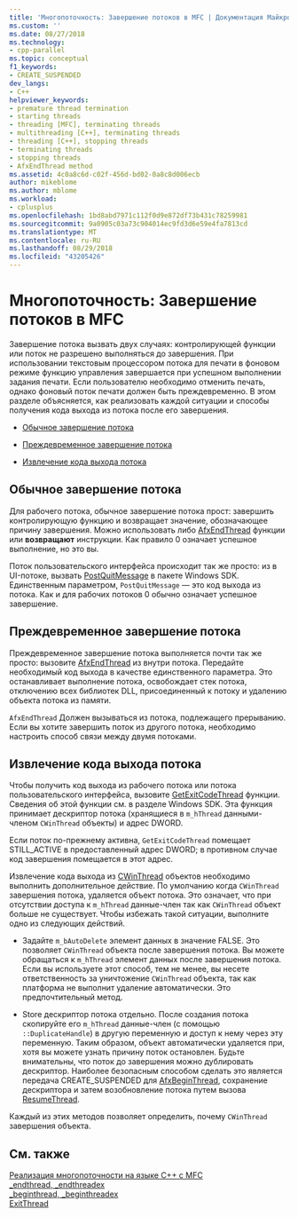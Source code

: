 ```yaml
---
title: 'Многопоточность: Завершение потоков в MFC | Документация Майкрософт'
ms.custom: ''
ms.date: 08/27/2018
ms.technology:
- cpp-parallel
ms.topic: conceptual
f1_keywords:
- CREATE_SUSPENDED
dev_langs:
- C++
helpviewer_keywords:
- premature thread termination
- starting threads
- threading [MFC], terminating threads
- multithreading [C++], terminating threads
- threading [C++], stopping threads
- terminating threads
- stopping threads
- AfxEndThread method
ms.assetid: 4c0a8c6d-c02f-456d-bd02-0a8c8d006ecb
author: mikeblome
ms.author: mblome
ms.workload:
- cplusplus
ms.openlocfilehash: 1bd8abd7971c112f0d9e872df73b431c78259981
ms.sourcegitcommit: 9a0905c03a73c904014ec9fd3d6e59e4fa7813cd
ms.translationtype: MT
ms.contentlocale: ru-RU
ms.lasthandoff: 08/29/2018
ms.locfileid: "43205426"
---
```

# <a name="multithreading-terminating-threads-in-mfc"></a>Многопоточность: Завершение потоков в MFC
Завершение потока вызвать двух случаях: контролирующей функции или поток не разрешено выполняться до завершения. При использовании текстовым процессором потока для печати в фоновом режиме функцию управления завершается при успешном выполнении задания печати. Если пользователю необходимо отменить печать, однако фоновый поток печати должен быть преждевременно. В этом разделе объясняется, как реализовать каждой ситуации и способы получения кода выхода из потока после его завершения.  
  
- [Обычное завершение потока](#_core_normal_thread_termination)  
  
- [Преждевременное завершение потока](#_core_premature_thread_termination)  
  
- [Извлечение кода выхода потока](#_core_retrieving_the_exit_code_of_a_thread)  
  
##  <a name="_core_normal_thread_termination"></a> Обычное завершение потока  
 
Для рабочего потока, обычное завершение потока прост: завершить контролирующую функцию и возвращает значение, обозначающее причину завершения. Можно использовать либо [AfxEndThread](../mfc/reference/application-information-and-management.md#afxendthread) функции или **возвращают** инструкции. Как правило 0 означает успешное выполнение, но это вы.  
  
Поток пользовательского интерфейса происходит так же просто: из в UI-потоке, вызвать [PostQuitMessage](https://msdn.microsoft.com/library/windows/desktop/ms644945) в пакете Windows SDK. Единственным параметром, `PostQuitMessage` — это код выхода из потока. Как и для рабочих потоков 0 обычно означает успешное завершение.  
  
##  <a name="_core_premature_thread_termination"></a> Преждевременное завершение потока  
 
Преждевременное завершение потока выполняется почти так же просто: вызовите [AfxEndThread](../mfc/reference/application-information-and-management.md#afxendthread) из внутри потока. Передайте необходимый код выхода в качестве единственного параметра. Это останавливает выполнение потока, освобождает стек потока, отключению всех библиотек DLL, присоединенный к потоку и удалению объекта потока из памяти.  
  
`AfxEndThread` Должен вызываться из потока, подлежащего прерыванию. Если вы хотите завершить поток из другого потока, необходимо настроить способ связи между двумя потоками.  
  
##  <a name="_core_retrieving_the_exit_code_of_a_thread"></a> Извлечение кода выхода потока  
 
Чтобы получить код выхода из рабочего потока или потока пользовательского интерфейса, вызовите [GetExitCodeThread](/windows/desktop/api/processthreadsapi/nf-processthreadsapi-getexitcodethread) функции. Сведения об этой функции см. в разделе Windows SDK. Эта функция принимает дескриптор потока (хранящиеся в `m_hThread` данными-членом `CWinThread` объекты) и адрес DWORD.  
  
Если поток по-прежнему активна, `GetExitCodeThread` помещает STILL_ACTIVE в предоставленный адрес DWORD; в противном случае код завершения помещается в этот адрес.  
  
Извлечение кода выхода из [CWinThread](../mfc/reference/cwinthread-class.md) объектов необходимо выполнить дополнительное действие. По умолчанию когда `CWinThread` завершения потока, удаляется объект потока. Это означает, что при отсутствии доступа к `m_hThread` данные-член так как `CWinThread` объект больше не существует. Чтобы избежать такой ситуации, выполните одно из следующих действий.  
  
- Задайте `m_bAutoDelete` элемент данных в значение FALSE. Это позволяет `CWinThread` объекта после завершения потока. Вы можете обращаться к `m_hThread` элемент данных после завершения потока. Если вы используете этот способ, тем не менее, вы несете ответственность за уничтожение `CWinThread` объекта, так как платформа не выполнит удаление автоматически. Это предпочтительный метод.  
  
- Store дескриптор потока отдельно. После создания потока скопируйте его `m_hThread` данные-член (с помощью `::DuplicateHandle`) в другую переменную и доступ к нему через эту переменную. Таким образом, объект автоматически удаляется при, хотя вы можете узнать причину поток остановлен. Будьте внимательны, что поток до завершения можно дублировать дескриптор. Наиболее безопасным способом сделать это является передача CREATE_SUSPENDED для [AfxBeginThread](../mfc/reference/application-information-and-management.md#afxbeginthread), сохранение дескриптора и затем возобновление потока путем вызова [ResumeThread](../mfc/reference/cwinthread-class.md#resumethread).  
  
Каждый из этих методов позволяет определить, почему `CWinThread` завершения объекта.  
  
## <a name="see-also"></a>См. также  
 
[Реализация многопоточности на языке C++ с MFC](multithreading-with-cpp-and-mfc.md)   
[_endthread, _endthreadex](../c-runtime-library/reference/endthread-endthreadex.md)   
[_beginthread, _beginthreadex](../c-runtime-library/reference/beginthread-beginthreadex.md)   
[ExitThread](/windows/desktop/api/processthreadsapi/nf-processthreadsapi-exitthread)